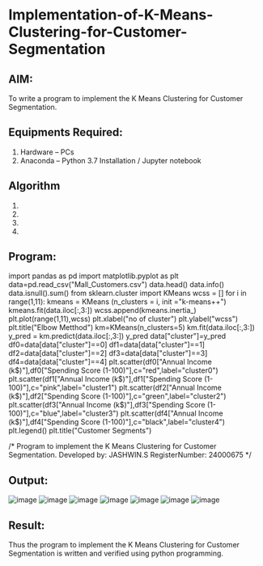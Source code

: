 # Implementation-of-K-Means-Clustering-for-Customer-Segmentation

## AIM:
To write a program to implement the K Means Clustering for Customer Segmentation.

## Equipments Required:
1. Hardware – PCs
2. Anaconda – Python 3.7 Installation / Jupyter notebook

## Algorithm
1. 
2. 
3. 
4. 

## Program:
import pandas as pd
import matplotlib.pyplot as plt
data=pd.read_csv("Mall_Customers.csv")
data.head()
data.info()
data.isnull().sum()
from sklearn.cluster import KMeans
wcss = []
for i in range(1,11):
  kmeans = KMeans (n_clusters = i, init ="k-means++")
  kmeans.fit(data.iloc[:,3:])
  wcss.append(kmeans.inertia_)
plt.plot(range(1,11),wcss)
plt.xlabel("no of cluster")
plt.ylabel("wcss")
plt.title("Elbow Metthod")
km=KMeans(n_clusters=5)
km.fit(data.iloc[:,3:])
y_pred = km.predict(data.iloc[:,3:])
y_pred
data["cluster"]=y_pred
df0=data[data["cluster"]==0]
df1=data[data["cluster"]==1]
df2=data[data["cluster"]==2]
df3=data[data["cluster"]==3]
df4=data[data["cluster"]==4]
plt.scatter(df0["Annual Income (k$)"],df0["Spending Score (1-100)"],c="red",label="cluster0")
plt.scatter(df1["Annual Income (k$)"],df1["Spending Score (1-100)"],c="pink",label="cluster1")
plt.scatter(df2["Annual Income (k$)"],df2["Spending Score (1-100)"],c="green",label="cluster2")
plt.scatter(df3["Annual Income (k$)"],df3["Spending Score (1-100)"],c="blue",label="cluster3")
plt.scatter(df4["Annual Income (k$)"],df4["Spending Score (1-100)"],c="black",label="cluster4")
plt.legend()
plt.title("Customer Segments")

/*
Program to implement the K Means Clustering for Customer Segmentation.
Developed by: JASHWIN.S
RegisterNumber: 24000675
*/

## Output:
![image](https://github.com/user-attachments/assets/0bc1ae07-a1a5-4085-8709-595eeb5afd5e)
![image](https://github.com/user-attachments/assets/282885c8-a29a-4b04-a420-a4282d4e63b8)
![image](https://github.com/user-attachments/assets/182c5958-d2c3-4b07-9d93-a84397b0ed1d)
![image](https://github.com/user-attachments/assets/4c1fefaf-f1fb-42bb-80eb-b6b43341ac31)
![image](https://github.com/user-attachments/assets/6392c639-62ba-49f3-8d6b-e3d257ac6947)
![image](https://github.com/user-attachments/assets/dff24b57-fd29-4bc0-be04-d69df38b4a18)
![image](https://github.com/user-attachments/assets/a728f09e-4728-4ab1-b902-bef241b73aca)









## Result:
Thus the program to implement the K Means Clustering for Customer Segmentation is written and verified using python programming.

